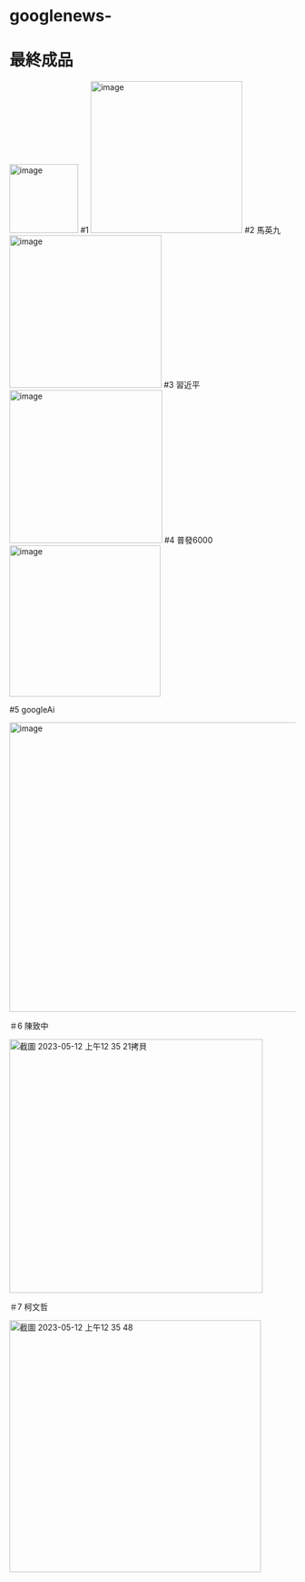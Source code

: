 # googlenews-

# 最終成品
<img width="121" alt="image" src="https://user-images.githubusercontent.com/67829896/228206205-f6b95cbf-38d7-460b-af41-298b186e243d.png">
#1 
<img width="267" alt="image" src="https://user-images.githubusercontent.com/67829896/230708565-04f1e4a0-840c-48a3-be1b-eee350ca5eed.png">
#2 馬英九
<img width="268" alt="image" src="https://user-images.githubusercontent.com/67829896/230708586-8be44305-8a73-43c2-9863-148403d1f011.png">
#3 習近平
<img width="269" alt="image" src="https://user-images.githubusercontent.com/67829896/230708603-c6bf4267-29f8-450a-a969-2a10ec0dc397.png">
#4 普發6000
<img width="266" alt="image" src="https://user-images.githubusercontent.com/67829896/230708643-8990cd38-b02d-471b-a82d-3954db977ad9.png">

#5 googleAi

<img width="509" alt="image" src="https://github.com/chris911024/googlenews-wordCloud/assets/67829896/50171b3e-81b7-41aa-a93c-8dafc42fad1e">

＃6 陳致中

<img width="446" alt="截圖 2023-05-12 上午12 35 21拷貝" src="https://github.com/chris911024/googlenews-wordCloud/assets/67829896/7229dd67-2dfa-4200-8799-2605ea862a27">

＃7 柯文哲

<img width="443" alt="截圖 2023-05-12 上午12 35 48" src="https://github.com/chris911024/googlenews-wordCloud/assets/67829896/cdcde424-fde1-448d-814e-e60e59e46b18">




